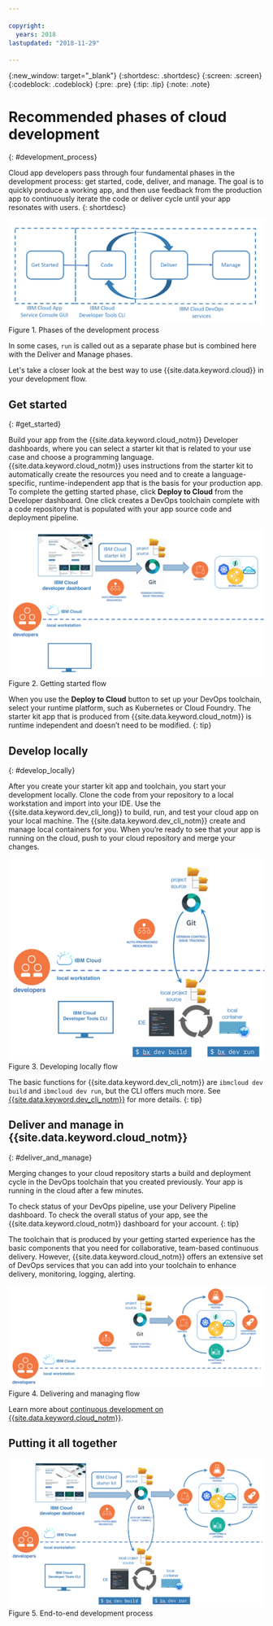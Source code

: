 ```yaml
---

copyright:
  years: 2018
lastupdated: "2018-11-29"

---
```


{:new_window: target="_blank"}
{:shortdesc: .shortdesc}
{:screen: .screen}
{:codeblock: .codeblock}
{:pre: .pre}
{:tip: .tip}
{:note: .note}

# Recommended phases of cloud development
{: #development_process}

Cloud app developers pass through four fundamental phases in the development process: get started, code, deliver, and manage. The goal is to quickly produce a working app, and then use feedback from the production app to continuously iterate the code or deliver cycle until your app resonates with users.
{: shortdesc}

![Development flow](images/dev_flow_overview.png "Development flow") Figure 1. Phases of the development process

In some cases, `run` is called out as a separate phase but is combined here with the Deliver and Manage phases.

Let's take a closer look at the best way to use {{site.data.keyword.cloud}} in your development flow.

## Get started
{: #get_started}

Build your app from the {{site.data.keyword.cloud_notm}} Developer dashboards, where you can select a starter kit that is related to your use case and choose a programming language. {{site.data.keyword.cloud_notm}} uses instructions from the starter kit to automatically create the resources you need and to create a language-specific, runtime-independent app that is the basis for your production app. To complete the getting started phase, click **Deploy to Cloud** from the Developer dashboard. One click creates a DevOps toolchain complete with a code repository that is populated with your app source code and deployment pipeline.

![Get started](images/dev_get_started.png "Get started") Figure 2. Getting started flow

When you use the **Deploy to Cloud** button to set up your DevOps toolchain, select your runtime platform, such as Kubernetes or Cloud Foundry. The starter kit app that is produced from {{site.data.keyword.cloud_notm}} is runtime independent and doesn’t need to be modified.
{: tip}

## Develop locally
{: #develop_locally}

After you create your starter kit app and toolchain, you start your development locally. Clone the code from your repository to a local workstation and import into your IDE. Use the {{site.data.keyword.dev_cli_long}} to build, run, and test your cloud app on your local machine. The {{site.data.keyword.dev_cli_notm}} create and manage local containers for you. When you’re ready to see that your app is running on the cloud, push to your cloud repository and merge your changes.

![Develop locally](images/dev_code_locally.png "Develop locally") Figure 3. Developing locally flow

The basic functions for {{site.data.keyword.dev_cli_notm}} are `ibmcloud dev build` and `ibmcloud dev run`, but the CLI offers much more. See [{{site.data.keyword.dev_cli_notm}}](/docs/cli/index.html) for more details.
{: tip}

## Deliver and manage in {{site.data.keyword.cloud_notm}}
{: #deliver_and_manage}

Merging changes to your cloud repository starts a build and deployment cycle in the DevOps toolchain that you created previously. Your app is running in the cloud after a few minutes.

To check status of your DevOps pipeline, use your Delivery Pipeline dashboard. To check the overall status of your app, see the {{site.data.keyword.cloud_notm}} dashboard for your account.
{: tip}

The toolchain that is produced by your getting started experience has the basic components that you need for collaborative, team-based continuous delivery. However, {{site.data.keyword.cloud_notm}} offers an extensive set of DevOps services that you can add into your toolchain to enhance delivery, monitoring, logging, alerting.

![Deliver and manage](images/dev_deliver_and_manage.png "Deliver and manage") Figure 4. Delivering and managing flow

Learn more about [continuous development on {{site.data.keyword.cloud_notm}}](/docs/services/ContinuousDelivery/index.html#cd_getting_started).

## Putting it all together

![Process detail](images/dev_process_detail.png "Process details") Figure 5. End-to-end development process
